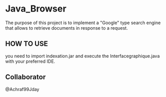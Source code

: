 # Java_Browser
The purpose of this project is to implement a "Google" type search engine that allows to retrieve documents in response to a request.

## HOW TO USE
you need to import indexation.jar and execute the Interfacegraphique.java with your preferred IDE.

## Collaborator
@Achraf99Jday

